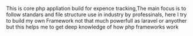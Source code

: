 This is core php appliation build for expence tracking,The main focus is to follow standars and file structure use in industry by professinals, here I try to build my own Framework not that much powerfull as laravel or anyother but this helps me to get deep knowledge of how php frameworks work

